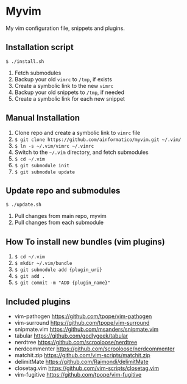 Myvim
===========================

My vim configuration file, snippets and plugins.

Installation script
--------------------------

`$ ./install.sh`

1. Fetch submodules
2. Backup your old `vimrc` to `/tmp`, if exists
3. Create a symbolic link to the new `vimrc`
4. Backup your old snippets to `/tmp`, if needed
5. Create a symbolic link for each new snippet

Manual Installation
--------------------------

1. Clone repo and create a symbolic link to `vimrc` file
  1. `$ git clone https://github.com/ainformatico/myvim.git ~/.vim/`
  2. `$ ln -s ~/.vim/vimrc ~/.vimrc`
2. Switch to the `~/.vim` directory, and fetch submodules
  1. `$ cd ~/.vim`
  2. `$ git submodule init`
  3. `$ git submodule update`

Update repo and submodules
--------------------------

`$ ./update.sh`

1. Pull changes from main repo, myvim
2. Pull changes from each submodule

How To install new bundles (vim plugins)
---------------------------------------------

1. `$ cd ~/.vim`
2. `$ mkdir ~/.vim/bundle`
3. `$ git submodule add {plugin_uri}`
4. `$ git add .`
5. `$ git commit -m "ADD {plugin_name}"`

Included plugins
--------------------------

* vim-pathogen <https://github.com/tpope/vim-pathogen>
* vim-surround <https://github.com/tpope/vim-surround>
* snipmate.vim <https://github.com/msanders/snipmate.vim>
* tabular <https://github.com/godlygeek/tabular>
* nerdtree <https://github.com/scrooloose/nerdtree>
* nerdcommenter <https://github.com/scrooloose/nerdcommenter>
* matchit.zip <https://github.com/vim-scripts/matchit.zip>
* delimitMate <https://github.com/Raimondi/delimitMate>
* closetag.vim <https://github.com/vim-scripts/closetag.vim>
* vim-fugitive <https://github.com/tpope/vim-fugitive>

